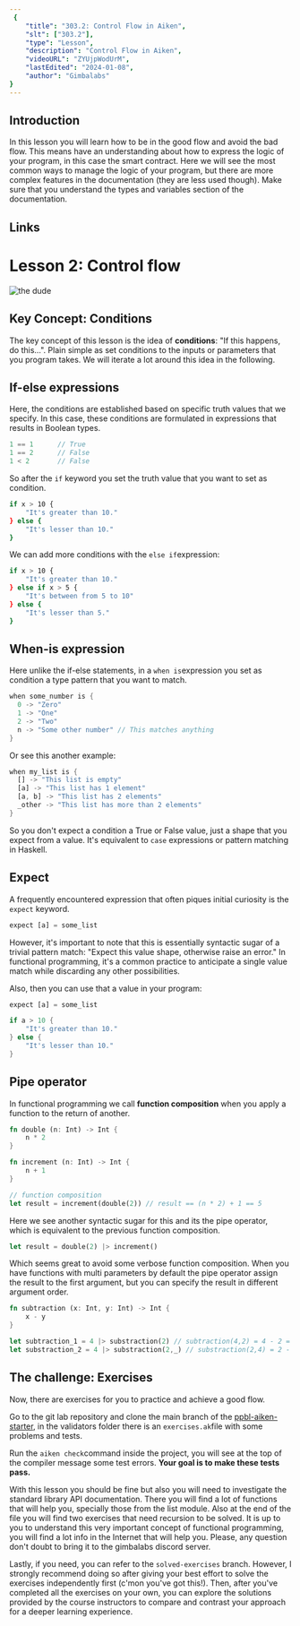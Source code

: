 ```yaml
---
 {
	"title": "303.2: Control Flow in Aiken",
	"slt": ["303.2"],
	"type": "Lesson",
	"description": "Control Flow in Aiken",
    "videoURL": "ZYUjpWodUrM",
	"lastEdited": "2024-01-08",
	"author": "Gimbalabs"
}
---
```



## Introduction
In this lesson you will learn how to be in the good flow and avoid the bad flow. This means have an understanding about how to express the logic of your program, in this case the smart contract. Here we will see the most common ways to manage the logic of your program, but there are more complex features in the documentation (they are less used though). Make sure that you understand the types and variables section of the documentation.

## Links


# Lesson 2: Control flow

![the dude](/the-dude-meme.jpg)

## Key Concept: Conditions

The key concept of this lesson is the idea of **conditions**: "If this happens, do this...". Plain simple as set conditions to the inputs or parameters that you program takes. We will iterate a lot around this idea in the following.

## If-else expressions

Here, the conditions are established based on specific truth values that we specify. In this case, these conditions are formulated in expressions that results in Boolean types.

```rust
1 == 1 		// True
1 == 2 		// False
1 < 2 		// False
```

So after the `if` keyword you set the truth value that you want to set as condition.

```bash
if x > 10 {
	"It's greater than 10."
} else {
	"It's lesser than 10."
}
```

We can add more conditions with the `else if`expression:

```bash
if x > 10 {
	"It's greater than 10."
} else if x > 5 {
	"It's between from 5 to 10"
} else {
    "It's lesser than 5."
}
```

## When-is expression

Here unlike the if-else statements, in a `when is`expression you set as condition a type pattern that you want to match.

```rust
when some_number is {
  0 -> "Zero"
  1 -> "One"
  2 -> "Two"
  n -> "Some other number" // This matches anything
}
```

Or see this another example:

```rust
when my_list is {
  [] -> "This list is empty"
  [a] -> "This list has 1 element"
  [a, b] -> "This list has 2 elements"
  _other -> "This list has more than 2 elements"
}
```

So you don't expect a condition a True or False value, just a shape that you expect from a value. It's equivalent to `case` expressions or pattern matching in Haskell.

## Expect

A frequently encountered expression that often piques initial curiosity is the `expect` keyword.

```rust
expect [a] = some_list
```

However, it's important to note that this is essentially syntactic sugar of a trivial pattern match: "Expect this value shape, otherwise raise an error." In functional programming, it's a common practice to anticipate a single value match while discarding any other possibilities.

Also, then you can use that a value in your program:

```rust
expect [a] = some_list

if a > 10 {
    "It's greater than 10."
} else {
	"It's lesser than 10."
}
```

## Pipe operator

In functional programming we call **function composition** when you apply a function to the return of another.

```rust
fn double (n: Int) -> Int {
    n * 2
}

fn increment (n: Int) -> Int {
    n + 1
}

// function composition
let result = increment(double(2)) // result == (n * 2) + 1 == 5
```

Here we see another syntactic sugar for this and its the pipe operator, which is equivalent to the previous function composition.

```rust
let result = double(2) |> increment()
```

Which seems great to avoid some verbose function composition. When you have functions with multi parameters by default the pipe operator assign the result to the first argument, but you can specify the result in different argument order.

```rust
fn subtraction (x: Int, y: Int) -> Int {
    x - y
}

let subtraction_1 = 4 |> substraction(2) // subtraction(4,2) = 4 - 2 = 2
let substraction_2 = 4 |> substraction(2,_) // substraction(2,4) = 2 - 4 = -2
```


## The challenge: Exercises

Now, there are exercises for you to practice and achieve a good flow.

Go to the git lab repository and clone the main branch of the [ppbl-aiken-starter](https://gitlab.com/gimbalabs/ppbl-2023/ppbl-aiken-starter), in the validators folder there is an `exercises.ak`file with some problems and tests.

Run the `aiken check`command inside the project, you will see at the top of the compiler message some test errors. **Your goal is to make these tests pass.**

With this lesson you should be fine but also you will need to investigate the standard library API documentation. There you will find a lot of functions that will help you, specially those from the list module. Also at the end of the file you will find two exercises that need recursion to be solved. It is up to you to understand this very important concept of functional programming, you will find a lot info in the Internet that will help you. Please, any question don't doubt to bring it to the gimbalabs discord server.

Lastly, if you need, you can refer to the `solved-exercises` branch. However, I strongly recommend doing so after giving your best effort to solve the exercises independently first (c'mon you've got this!). Then, after you've completed all the exercises on your own, you can explore the solutions provided by the course instructors to compare and contrast your approach for a deeper learning experience.
